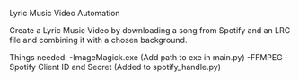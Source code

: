 Lyric Music Video Automation

Create a Lyric Music Video by downloading a song from Spotify and an LRC file and combining it with a chosen background.

Things needed:
-ImageMagick.exe (Add path to exe in main.py)
-FFMPEG
-Spotify Client ID and Secret (Added to spotify_handle.py)
